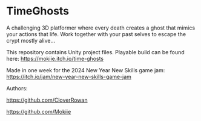 # TimeGhosts

A challenging 3D platformer where every death creates a ghost that mimics your actions that life. Work together with your past selves to escape the crypt mostly alive...

This repository contains Unity project files. Playable build can be found here: https://mokiie.itch.io/time-ghosts

Made in one week for the 2024 New Year New Skills game jam: https://itch.io/jam/new-year-new-skills-game-jam

Authors:

https://github.com/CloverRowan

https://github.com/Mokiie
